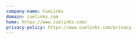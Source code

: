 ```yaml
---
company-name: CueLinks
domain: cuelinks.com
home: https://www.cuelinks.com/
privacy-policy: https://www.cuelinks.com/privacy
---
```




